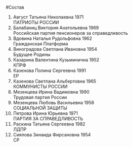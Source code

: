 #Состав
1. Август Татьяна Николаевна 1971   
    ПАТРИОТЫ РОССИИ
2. Балабаниц Виктория Анатольевна 1969   
    Российская партия пенсионеров за справедливость
3. Вдовина Наталья Рудольфовна 1962   
    Гражданская Платформа
4. Виноградова Светлана Ивановна 1954   
    Будущее Родины
5. Казарина Валентина Кузьминична 1952   
    КПРФ
6. Казенова Полина Сергеевна 1991   
    ЕР
7. Казенова Светлана Альбертовна 1965   
    КОММУНИСТЫ РОССИИ
8. Мезенцева Ирина Вадимовна 1990   
    Трудовая партия России
9. Мезенцева Любовь Васильевна 1958   
    СОЦИАЛЬНОЙ ЗАЩИТЫ
10. Петрова Ирина Юрьевна 1971   
    ПАРТИЯ ЗА СПРАВЕДЛИВОСТЬ
11. Раскина Татьяна Сергеевна 1982   
    ЛДПР
12. Сиялова Зинаида Фирсановна 1954   
    СР
